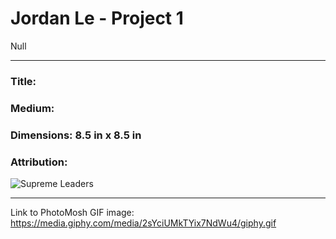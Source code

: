 # Jordan Le - Project 1

Null

---

### Title:

### Medium:

### Dimensions: 8.5 in x 8.5 in

### Attribution:

![Supreme Leaders](https://imgur.com/PWwzw69)

---

Link to PhotoMosh GIF image: https://media.giphy.com/media/2sYciUMkTYix7NdWu4/giphy.gif

